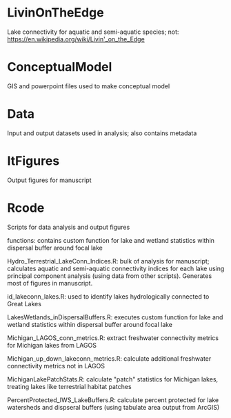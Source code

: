 # LivinOnTheEdge
Lake connectivity for aquatic and semi-aquatic species;
not: https://en.wikipedia.org/wiki/Livin'_on_the_Edge

# ConceptualModel
GIS and powerpoint files used to make conceptual model

# Data
Input and output datasets used in analysis; also contains metadata

# ItFigures
Output figures for manuscript

# Rcode
Scripts for data analysis and output figures

functions: contains custom function for lake and wetland statistics within dispersal buffer around focal lake

Hydro_Terrestrial_LakeConn_Indices.R: bulk of analysis for manuscript; calculates aquatic and semi-aquatic connectivity indices for each lake using principal component analysis (using data from other scripts). Generates most of figures in manuscript.

id_lakeconn_lakes.R: used to identify lakes hydrologically connected to Great Lakes

LakesWetlands_inDispersalBuffers.R: executes custom function for lake and wetland statistics within dispersal buffer around focal lake

Michigan_LAGOS_conn_metrics.R: extract freshwater connectivity metrics for Michigan lakes from LAGOS

Michigan_up_down_lakeconn_metrics.R: calculate additional freshwater connectivity metrics not in LAGOS

MichiganLakePatchStats.R: calculate "patch" statistics for Michigan lakes, treating lakes like terrestrial habitat patches

PercentProtected_IWS_LakeBuffers.R: calculate percent protected for lake watersheds and dispseral buffers (using tabulate area output from ArcGIS)
